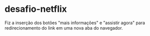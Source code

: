 # desafio-netflix

Fiz a inserção dos botões "mais informações" e "assistir agora" para redirecionamento do link em uma nova aba do navegador.
